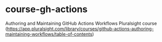 # course-gh-actions
Authoring and Maintaining GitHub Actions Workflows Pluralsight course (https://app.pluralsight.com/library/courses/github-actions-authoring-maintaining-workflows/table-of-contents)
